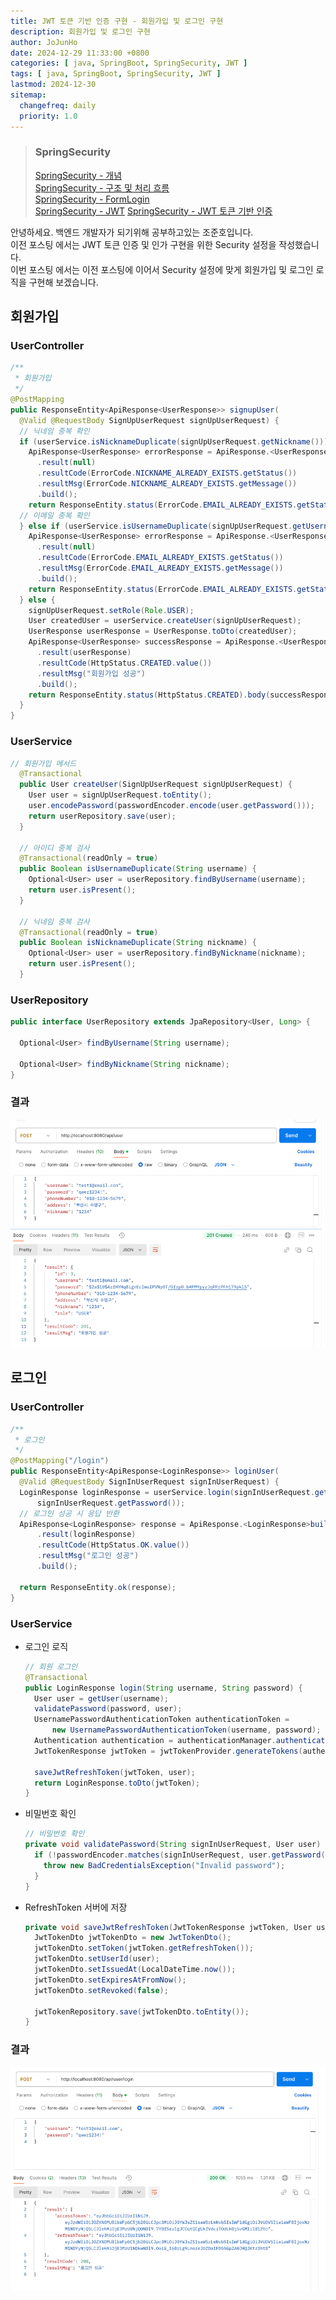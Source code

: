 ```yaml
---
title: JWT 토큰 기반 인증 구현 - 회원가입 및 로그인 구현
description: 회원가입 및 로그인 구현
author: JoJunHo
date: 2024-12-29 11:33:00 +0800
categories: [ java, SpringBoot, SpringSecurity, JWT ]
tags: [ java, SpringBoot, SpringSecurity, JWT ]
lastmod: 2024-12-30
sitemap:
  changefreq: daily
  priority: 1.0
---
```


> ### SpringSecurity
> [SpringSecurity - 개념](https://whwnsgh0258.github.io/posts/Spring-Security/)  
> [SpringSecurity - 구조 및 처리 흐름](https://whwnsgh0258.github.io/posts/Spring-Security(%EA%B5%AC%EC%A1%B0%EC%99%80-%EC%B2%98%EB%A6%AC-%ED%9D%90%EB%A6%84)/)  
> [SpringSecurity - FormLogin](https://whwnsgh0258.github.io/posts/Spring-Security(FormLogin-%EC%9D%B8%EC%A6%9D-%EB%B0%8F-%EA%B6%8C%ED%95%9C-%EB%B6%80%EC%97%AC)/)  
> [SpringSecurity - JWT](https://whwnsgh0258.github.io/posts/Spring-Security(JWT-%ED%86%A0%ED%81%B0-%EA%B0%9C%EB%85%90-%EB%B0%8F-%EA%B5%AC%EC%84%B1%EC%9A%94%EC%86%8C)/)
> [SpringSecurity - JWT 토큰 기반 인증](https://whwnsgh0258.github.io/posts/Spring-Security(JWT-%ED%86%A0%ED%81%B0-%EA%B8%B0%EB%B0%98-%EC%9D%B8%EC%A6%9D-%EA%B5%AC%ED%98%84)/)

안녕하세요. 백엔드 개발자가 되기위해 공부하고있는 조준호입니다.  
이전 포스팅 에서는 JWT 토큰 인증 및 인가 구현을 위한 Security 설정을 작성했습니다.  
이번 포스팅 에서는 이전 포스팅에 이어서 Security 설정에 맞게 회원가입 및 로그인 로직을 구현해 보겠습니다.


## 회원가입

### UserController
```java
/**
 * 회원가입
 */
@PostMapping
public ResponseEntity<ApiResponse<UserResponse>> signupUser(
  @Valid @RequestBody SignUpUserRequest signUpUserRequest) {
  // 닉네임 중복 확인
  if (userService.isNicknameDuplicate(signUpUserRequest.getNickname())) {
    ApiResponse<UserResponse> errorResponse = ApiResponse.<UserResponse>builder()
      .result(null)
      .resultCode(ErrorCode.NICKNAME_ALREADY_EXISTS.getStatus())
      .resultMsg(ErrorCode.NICKNAME_ALREADY_EXISTS.getMessage())
      .build();
    return ResponseEntity.status(ErrorCode.EMAIL_ALREADY_EXISTS.getStatus()).body(errorResponse);
  // 이메일 중복 확인
  } else if (userService.isUsernameDuplicate(signUpUserRequest.getUsername())) {
    ApiResponse<UserResponse> errorResponse = ApiResponse.<UserResponse>builder()
      .result(null)
      .resultCode(ErrorCode.EMAIL_ALREADY_EXISTS.getStatus())
      .resultMsg(ErrorCode.EMAIL_ALREADY_EXISTS.getMessage())
      .build();
    return ResponseEntity.status(ErrorCode.EMAIL_ALREADY_EXISTS.getStatus()).body(errorResponse);
  } else {
    signUpUserRequest.setRole(Role.USER);
    User createdUser = userService.createUser(signUpUserRequest);
    UserResponse userResponse = UserResponse.toDto(createdUser);
    ApiResponse<UserResponse> successResponse = ApiResponse.<UserResponse>builder()
      .result(userResponse)
      .resultCode(HttpStatus.CREATED.value())
      .resultMsg("회원가입 성공")
      .build();
    return ResponseEntity.status(HttpStatus.CREATED).body(successResponse);
  }
}
```

### UserService

```java
// 회원가입 메서드
  @Transactional
  public User createUser(SignUpUserRequest signUpUserRequest) {
    User user = signUpUserRequest.toEntity();
    user.encodePassword(passwordEncoder.encode(user.getPassword()));
    return userRepository.save(user);
  }

  // 아이디 중복 검사
  @Transactional(readOnly = true)
  public Boolean isUsernameDuplicate(String username) {
    Optional<User> user = userRepository.findByUsername(username);
    return user.isPresent();
  }

  // 닉네임 중복 검사
  @Transactional(readOnly = true)
  public Boolean isNicknameDuplicate(String nickname) {
    Optional<User> user = userRepository.findByNickname(nickname);
    return user.isPresent();
  }
```

### UserRepository

```java
public interface UserRepository extends JpaRepository<User, Long> {

  Optional<User> findByUsername(String username);

  Optional<User> findByNickname(String nickname);
}
```

### 결과
![#](/assets/img/postImg/12:29/회원가입.png)

## 로그인

### UserController

```java
/**
 * 로그인
 */
@PostMapping("/login")
public ResponseEntity<ApiResponse<LoginResponse>> loginUser(
  @Valid @RequestBody SignInUserRequest signInUserRequest) {
  LoginResponse loginResponse = userService.login(signInUserRequest.getUsername(),
      signInUserRequest.getPassword());
  // 로그인 성공 시 응답 반환
  ApiResponse<LoginResponse> response = ApiResponse.<LoginResponse>builder()
      .result(loginResponse)
      .resultCode(HttpStatus.OK.value())
      .resultMsg("로그인 성공")
      .build();

  return ResponseEntity.ok(response);
}
```

### UserService

- 로그인 로직
  ```java
  // 회원 로그인
  @Transactional
  public LoginResponse login(String username, String password) {   
    User user = getUser(username);
    validatePassword(password, user);
    UsernamePasswordAuthenticationToken authenticationToken =
        new UsernamePasswordAuthenticationToken(username, password);
    Authentication authentication = authenticationManager.authenticate(authenticationToken);
    JwtTokenResponse jwtToken = jwtTokenProvider.generateTokens(authentication);
  
    saveJwtRefreshToken(jwtToken, user);
    return LoginResponse.toDto(jwtToken);
  }
  ```
- 비밀번호 확인
  ```java
  // 비밀번호 확인
  private void validatePassword(String signInUserRequest, User user) {
    if (!passwordEncoder.matches(signInUserRequest, user.getPassword())) {
      throw new BadCredentialsException("Invalid password");
    }
  }
  ```
- RefreshToken 서버에 저장
  ```java
  private void saveJwtRefreshToken(JwtTokenResponse jwtToken, User user) {
    JwtTokenDto jwtTokenDto = new JwtTokenDto();
    jwtTokenDto.setToken(jwtToken.getRefreshToken());
    jwtTokenDto.setUserId(user);
    jwtTokenDto.setIssuedAt(LocalDateTime.now());
    jwtTokenDto.setExpiresAtFromNow();
    jwtTokenDto.setRevoked(false);

    jwtTokenRepository.save(jwtTokenDto.toEntity());
  }
  ```

### 결과
![로그인.png](/assets/img/postImg/12:29/로그인.png)
